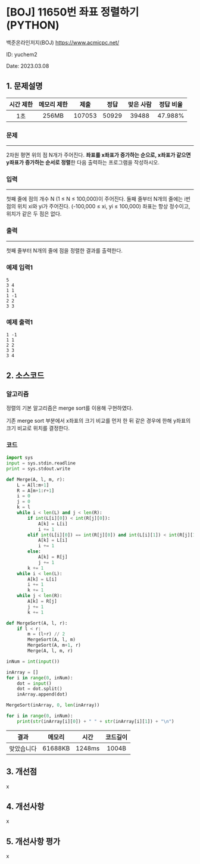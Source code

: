 # [BOJ] 11650번 좌표 정렬하기 (PYTHON)
백준온라인저지(BOJ) https://www.acmicpc.net/

ID: yuchem2

Date: 2023.03.08

## 1. 문제설명
| 시간 제한 | 메모리 제한 | 제출  | 정답 | 맞은 사람 | 정답 비율 |
| :---: | :---: | :---: | :---: | :---: | :---: |
|  1초  | 256MB | 107053 | 50929 | 39488 | 47.988% |

### 문제
---
2차원 평면 위의 점 N개가 주어진다. **좌표를 x좌표가 증가하는 순으로, x좌표가 같으면 y좌표가 증가하는 순서로 정렬**한 다음 출력하는 프로그램을 작성하시오.

### 입력
---
첫째 줄에 점의 개수 N (1 ≤ N ≤ 100,000)이 주어진다. 둘째 줄부터 N개의 줄에는 i번점의 위치 xi와 yi가 주어진다. (-100,000 ≤ xi, yi ≤ 100,000) 좌표는 항상 정수이고, 위치가 같은 두 점은 없다.

### 출력
---
첫째 줄부터 N개의 줄에 점을 정렬한 결과를 출력한다.

### 예제 입력1
```
5
3 4
1 1
1 -1
2 2
3 3
```

### 예제 출력1
```
1 -1
1 1
2 2
3 3
3 4
```

## 2. 소스코드

### 알고리즘
정렬의 기본 알고리즘은 merge sort를 이용해 구현하였다. 

기존 merge sort 부분에서 x좌표의 크기 비교를 먼저 한 뒤 같은 경우에 한해 y좌표의 크기 비교로 위치를 결정한다. 

### 코드
```python
import sys
input = sys.stdin.readline
print = sys.stdout.write

def Merge(A, l, m, r):
    L = A[l:m+1]
    R = A[m+1:r+1]
    i = 0
    j = 0
    k = l
    while i < len(L) and j < len(R):
        if int(L[i][0]) < int(R[j][0]):
            A[k] = L[i]
            i += 1
        elif int(L[i][0]) == int(R[j][0]) and int(L[i][1]) < int(R[j][1]):
            A[k] = L[i]
            i += 1
        else:
            A[k] = R[j]
            j += 1
        k += 1
    while i < len(L):
        A[k] = L[i]
        i += 1
        k += 1
    while j < len(R):
        A[k] = R[j]
        j += 1
        k += 1

def MergeSort(A, l, r):
    if l < r:
        m = (l+r) // 2
        MergeSort(A, l, m)
        MergeSort(A, m+1, r)
        Merge(A, l, m, r)

inNum = int(input())

inArray = []
for i in range(0, inNum):
    dot = input()
    dot = dot.split()
    inArray.append(dot)

MergeSort(inArray, 0, len(inArray))

for i in range(0, inNum):
    print(str(inArray[i][0]) + " " + str(inArray[i][1]) + "\n")
```

| 결과 | 메모리 | 시간 | 코드길이 |
|:---:|:-----: | :---: | :----: |
| 맞았습니다 | 61688KB | 1248ms | 1004B |

## 3. 개선점
x
## 4. 개선사항
x
## 5. 개선사항 평가
x
